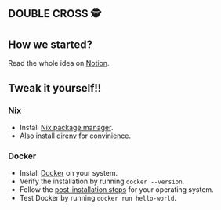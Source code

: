 ## DOUBLE CROSS 🕵️


## How we started?
Read the whole idea on [Notion](https://www.notion.so/Double-Cross-ba69ef76267942efa365967571397ea4).

## Tweak it yourself!!

### Nix
- Install [Nix package manager](https://github.com/DeterminateSystems/nix-installer).
- Also install [direnv](https://direnv.net/) for convinience.

### Docker
- Install [Docker](https://docs.docker.com/get-docker/) on your system.
- Verify the installation by running `docker --version`.
- Follow the [post-installation steps](https://docs.docker.com/engine/install/linux-postinstall/) for your operating system.
- Test Docker by running `docker run hello-world`.